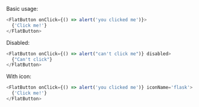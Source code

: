 Basic usage:

```js
<FlatButton onClick={() => alert('you clicked me')}>
  {'Click me!'}
</FlatButton>
```

Disabled:

```js
<FlatButton onClick={() => alert("can't click me")} disabled>
  {"Can't click"}
</FlatButton>
```

With icon:

```js
<FlatButton onClick={() => alert('you clicked me')} iconName='flask'>
  {'Click me!'}
</FlatButton>
```
